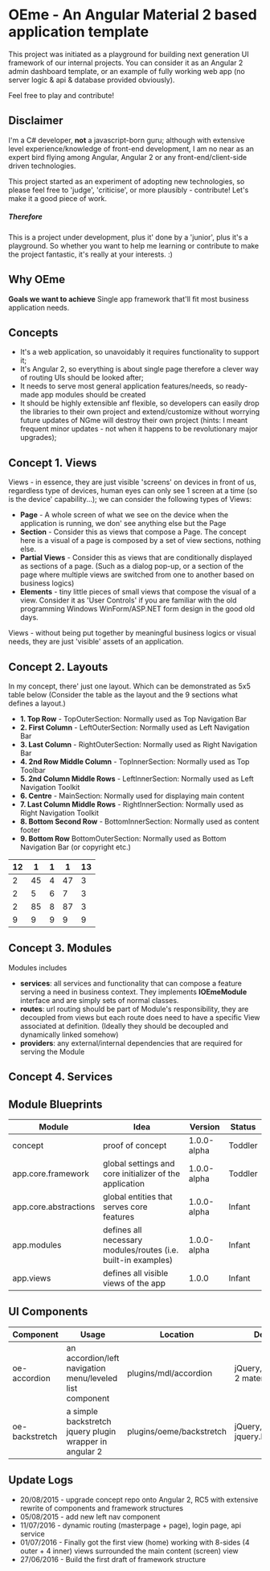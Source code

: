 # OEme - An Angular Material 2 based application template

This project was initiated as a playground for building next generation UI framework of our internal projects. You can consider it as an Angular 2 admin dashboard template, or an example of fully working web app (no server logic & api & database provided obviously).

Feel free to play and contribute!

## Disclaimer

I'm a C# developer, **not** a javascript-born guru; although with extensive level experience/knowledge of front-end development, I am no near as an expert bird flying among Angular, Angular 2 or any front-end/client-side driven technologies. 

This project started as an experiment of adopting new technologies, so please feel free to 'judge', 'criticise', or more plausibly - contribute!  Let's make it a good piece of work.

##### Therefore

This is a project under development, plus it' done by a 'junior', plus it's a playground. So whether you want to help me learning or contribute to make the project fantastic, it's really at your interests. :)


## Why OEme

**Goals we want to achieve**
Single app framework that'll fit most business application needs.


## Concepts

* It's a web application, so unavoidably it requires functionality to support it; 
* It's Angular 2, so everything is about single page therefore a clever way of routing UIs should be looked after;
* It needs to serve most general application features/needs, so ready-made app modules should be created
* It should be highly extensible anf flexible, so developers can easily drop the libraries to their own project and extend/customize without worrying future updates of NGme will destroy their own project (hints: I meant frequent minor updates - not when it happens to be revolutionary major upgrades);

## Concept 1. Views
Views - in essence, they are just visible 'screens' on devices in front of us, regardless type of devices, human eyes can only see 1 screen at a time (so is the device' capability...); we can consider the following types of Views:
* **Page** - A whole screen of what we see on the device when the application is running, we don' see anything else but the Page
* **Section** - Consider this as views that compose a Page. The concept here is a visual of a page is composed by a set of view sections, nothing else.
* **Partial Views** - Consider this as views that are conditionally displayed as sections of a page. (Such as a dialog pop-up, or a section of the page where multiple views are switched from one to another based on business logics)
* **Elements** - tiny little pieces of small views that compose the visual of a view. Consider it as 'User Controls' if you are familiar with the old programming Windows WinForm/ASP.NET form design in the good old days.
 
Views - without being put together by meaningful business logics or visual needs, they are just 'visible' assets of an application.
 
## Concept 2. Layouts
In my concept, there' just one layout. Which can be demonstrated as 5x5 table below (Consider the table as the layout and the 9 sections what defines a layout.)

* **1. Top Row**   - TopOuterSection: Normally used as Top Navigation Bar
* **2. First Column** - LeftOuterSection: Normally used as Left Navigation Bar
* **3. Last Column** - RightOuterSection: Normally used as Right Navigation Bar
* **4. 2nd Row Middle Column** - TopInnerSection: Normally used as Top Toolbar 
* **5. 2nd Column Middle Rows** - LeftInnerSection: Normally used as Left Navigation Toolkit 
* **6. Centre** - MainSection: Normally used for displaying main content
* **7. Last Column Middle Rows** - RightInnerSection: Normally used as Right Navigation Toolkit
* **8. Bottom Second Row** - BottomInnerSection: Normally used as content footer 
* **9. Bottom Row** BottomOuterSection: Normally used as Bottom Navigation Bar (or copyright etc.)

| 12 | 1 | 1 | 1 | 13 |
|---|---|---|---|---|
| 2 | 45 | 4 | 47 | 3 |
| 2 | 5 | 6 | 7 | 3 |
| 2 | 85 | 8 | 87 | 3 |
| 9 | 9 | 9 | 9 | 9 |

## Concept 3. Modules
 Modules includes 
 - **services**: all services and functionality that can compose a feature serving a need in business context. They implements **IOEmeModule** interface and are simply sets of normal classes.
 - **routes**: url routing should be part of Module's responsibility, they are decoupled from views but each route does need to have a specific View associated at definition. (Ideally they should be decoupled and dynamically linked somehow)
 - **providers**: any external/internal dependencies that are required for serving the Module

## Concept 4. Services
 
## Module Blueprints

| Module  | Idea | Version | Status |
|---|---|---|---|
| concept | proof of concept | 1.0.0-alpha | Toddler |
| app.core.framework  | global settings and core initializer of the application | 1.0.0-alpha | Toddler |
| app.core.abstractions | global entities that serves core features | 1.0.0-alpha | Infant |
| app.modules | defines all necessary modules/routes (i.e. built-in examples) | 1.0.0-alpha | Infant |
| app.views | defines all visible views of the app | 1.0.0 | Infant |

## UI Components

| Component  | Usage | Location | Dependencies | Status |
|---|---|---|---|---|
| oe-accordion | an accordion/left navigation menu/leveled list component | plugins/mdl/accordion | jQuery, mdl css, angular 2 material theming | adult |
| oe-backstretch | a simple backstretch jquery plugin wrapper in angular 2 | plugins/oeme/backstretch | jQuery, jquery.backstretch.min.js | adult |

## Update Logs
* 20/08/2015 - upgrade concept repo onto Angular 2, RC5 with extensive rewrite of components and framework structures
* 05/08/2015 - add new left nav component <oe-accordion></oe-accordion>
* 11/07/2016 - dynamic routing (masterpage + page), login page, api service 
* 01/07/2016 - Finally got the first view (home) working with 8-sides (4 outer + 4 inner) views surrounded the main content (screen) view
* 27/06/2016 - Build the first draft of framework structure